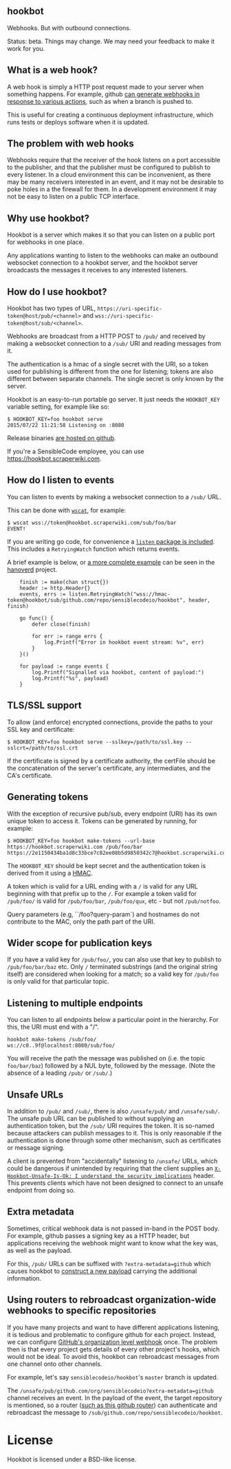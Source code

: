 hookbot
-------

Webhooks. But with outbound connections.

Status: beta. Things may change. We may need your feedback to make it work for you.

What is a web hook?
-------------------

A web hook is simply a HTTP post request made to your server when something happens.
For example, github
[can generate webhooks in response to various actions](https://developer.github.com/webhooks/),
such as when a branch is pushed to.

This is useful for creating a continuous deployment infrastructure, which runs tests
or deploys software when it is updated.

## The problem with web hooks

Webhooks require that the receiver of the hook listens on a port accessible
to the publisher, and that the publisher must be configured to publish to
every listener. In a cloud environment this can be inconvenient, as there may be
many receivers interested in an event, and it may not be desirable to poke holes in a
the firewall for them. In a development environment it may not be easy to listen on
a public TCP interface.

Why use hookbot?
----------------

Hookbot is a server which makes it so that you can listen on a public port for
webhooks in one place.

Any applications wanting to listen to the webhooks can make an outbound websocket
connection to a hookbot server, and the hookbot server broadcasts the messages it
receives to any interested listeners.

How do I use hookbot?
---------------------

Hookbot has two types of URL, `https://uri-specific-token@host/pub/<channel>` and `wss://uri-specific-token@host/sub/<channel>`.

Webhooks are broadcast from a HTTP POST to `/pub/` and received by making a websocket
connection to a `/sub/` URI and reading messages from it.

The authentication is a hmac of a single secret with the URI, so a token used for
publishing is different from the one for listening; tokens are also different
between separate channels. The single secret is only known by the server.

Hookbot is an easy-to-run portable go server. It just needs the `HOOKBOT_KEY`
variable setting, for example like so:

```
$ HOOKBOT_KEY=foo hookbot serve
2015/07/22 11:21:58 Listening on :8080
```

Release binaries [are hosted on github](https://github.com/sensiblecodeio/hookbot/releases).

If you're a SensibleCode employee, you can use https://hookbot.scraperwiki.com.

## How do I listen to events

You can listen to events by making a websocket connection to a `/sub/` URL.

This can be done with [`wscat`](https://github.com/sensiblecodeio/wscat/releases), for example:

```
$ wscat wss://token@hookbot.scraperwiki.com/sub/foo/bar
EVENT!
```

If you are writing go code, for convenience a
[`listen` package is included](https://godoc.org/github.com/sensiblecodeio/hookbot/pkg/listen).
This includes a `RetryingWatch` function which returns events.

A brief example is below, or [a more complete example](https://github.com/sensiblecodeio/hanoverd/blob/fcfb97f00a4435eb7d420d75e05ecceb88b27e80/main.go#L322)
can be seen in the [hanoverd](https://github.com/sensiblecodeio/hanoverd/) project.

```golang
	finish := make(chan struct{})
	header := http.Header{}
	events, errs := listen.RetryingWatch("wss://hmac-token@hookbot/sub/github.com/repo/sensiblecodeio/hookbot", header, finish)

	go func() {
		defer close(finish)

		for err := range errs {
			log.Printf("Error in hookbot event stream: %v", err)
		}
	}()

	for payload := range events {
		log.Printf("Signalled via hookbot, content of payload:")
		log.Printf("%s", payload)
	}
```


TLS/SSL support
---------------

To allow (and enforce) encrypted connections, provide the paths to your SSL key and
certificate:

```
$ HOOKBOT_KEY=foo hookbot serve --sslkey=/path/to/ssl.key --sslcrt=/path/to/ssl.crt
```

If the certificate is signed by a certificate authority, the certFile should be the
concatenation of the server's certificate, any intermediates, and the CA's certificate.

Generating tokens
-----------------

With the exception of recursive pub/sub, every endpoint (URI) has its own unique
token to access it. Tokens can be generated by running, for example:

```
$ HOOKBOT_KEY=foo hookbot make-tokens --url-base https://hookbot.scraperwiki.com /pub/foo/bar
https://2e1150434ba1d8c33bce7c82ee08b5d9850342c7@hookbot.scraperwiki.com/pub/foo/bar
```

The `HOOKBOT_KEY` should be kept secret and the authentication token is derived
from it using a [HMAC](https://en.wikipedia.org/wiki/Hash-based_message_authentication_code).

A token which is valid for a URL ending with a `/` is valid for any URL
beginning with that prefix up to the `/`. For example a token valid for
`/pub/foo/` is valid for `/pub/foo/bar`, `/pub/foo/qux`, etc - but not `/pub/notfoo`.

Query parameters (e.g, ``/foo?query-param`) and hostnames do not contribute to
the MAC, only the path part of the URI.

Wider scope for publication keys
--------------------------------

If you have a valid key for `/pub/foo/`, you can also use that key
to publish to `/pub/foo/bar/baz` etc. Only `/` terminated substrings (and the
original string itself) are considered when looking for a match; so a valid
key for `/pub/foo` is only valid for that particular topic.

Listening to multiple endpoints
-------------------------------

You can listen to all endpoints below a particular point in the hierarchy.
For this, the URI must end with a "/".

```
hookbot make-tokens /sub/foo/
ws://c0..9f@localhost:8080/sub/foo/
```

You will receive the path the message was published on
(i.e. the topic `foo/bar/baz`) followed by a NUL byte, followed by the message.
(Note the absence of a leading `/pub/` or `/sub/`.)

Unsafe URLs
-----------

In addition to `/pub/` and `/sub/`, there is also `/unsafe/pub/` and `/unsafe/sub/`.
The unsafe pub URL can be published to without supplying an authentication token,
but the `/sub/` URI requires the token. It is so-named because attackers can publish
messages to it. This is only reasonable if the authentication is done through
some other mechanism, such as certificates or message signing.

A client is prevented from "accidentally" listening to `/unsafe/` URLs, which could
be dangerous if unintended by requiring that the client supplies an
[`X-Hookbot-Unsafe-Is-Ok: I understand the security implications`](https://github.com/sensiblecodeio/hookbot/blob/03f7430da914ee6bbebfa264ecddc8b683d52a06/pkg/hookbot/auth.go#L71) header. This prevents clients which have not been designed to connect
to an unsafe endpoint from doing so.

Extra metadata
--------------

Sometimes, critical webhook data is not passed in-band in the POST body.
For example, github passes a signing key as a HTTP header, but applications
receiving the webhook might want to know what the key was, as well as the payload.

For this, `/pub/` URLs can be suffixed with `?extra-metadata=github` which causes
hookbot to [construct a new payload](https://github.com/sensiblecodeio/hookbot/blob/03f7430da914ee6bbebfa264ecddc8b683d52a06/pkg/hookbot/hookbot.go#L351-L356)
carrying the additional information.

Using routers to rebroadcast organization-wide webhooks to specific repositories
--------------------------------------------------------------------------------

If you have many projects and want to have different applications listening,
it is tedious and problematic to configure github for each project.
Instead, we can configure
[GitHub's organization level webhook](https://developer.github.com/v3/orgs/hooks/)
once. The problem then is that every project gets details of every other project's
hooks, which would not be ideal. To avoid this, hookbot can rebroadcast messages
from one channel onto other channels.

For example, let's say `sensiblecodeio/hookbot`'s `master` branch is updated.

The `/unsafe/pub/github.com/org/sensiblecodeio?extra-metadata=github` channel receives
an event. In the payload of the event, the target repository is mentioned, so
a router
([such as this github router](https://github.com/sensiblecodeio/hookbot/blob/03f7430da914ee6bbebfa264ecddc8b683d52a06/pkg/router/github/github.go#L192))
can authenticate and rebroadcast the message to `/sub/github.com/repo/sensiblecodeio/hookbot`.

# License

Hookbot is licensed under a BSD-like license.
